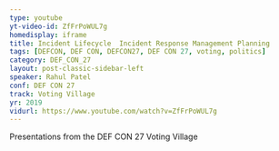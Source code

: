 ```yaml
---
type: youtube
yt-video-id: ZfFrPoWUL7g
homedisplay: iframe
title: Incident Lifecycle  Incident Response Management Planning
tags: [DEFCON, DEF CON, DEFCON27, DEF CON 27, voting, politics]
category: DEF_CON_27
layout: post-classic-sidebar-left
speaker: Rahul Patel
conf: DEF CON 27
track: Voting Village
yr: 2019
vidurl: https://www.youtube.com/watch?v=ZfFrPoWUL7g
---
```

Presentations from the DEF CON 27 Voting Village
